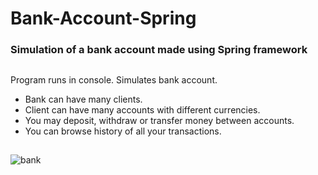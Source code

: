 # Bank-Account-Spring
### Simulation of a bank account made using Spring framework
##
Program runs in console. Simulates bank account.
- Bank can have many clients.
- Client can have many accounts with different currencies.
- You may deposit, withdraw or transfer money between accounts.
- You can browse history of all your transactions.
##
![bank](https://user-images.githubusercontent.com/32308481/38330773-bddcdb2a-3851-11e8-843e-479f4e5f32dc.gif)
